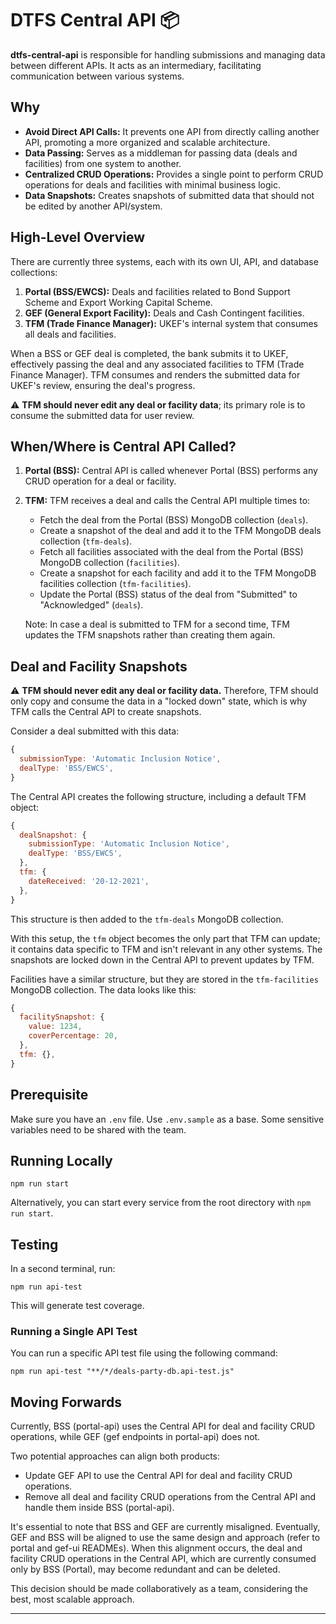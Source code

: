 # DTFS Central API 📦️

**dtfs-central-api** is responsible for handling submissions and managing data
between different APIs. It acts as an intermediary, facilitating communication
between various systems.

## Why

- **Avoid Direct API Calls:** It prevents one API from directly calling another
  API, promoting a more organized and scalable architecture.
- **Data Passing:** Serves as a middleman for passing data (deals and
  facilities) from one system to another.
- **Centralized CRUD Operations:** Provides a single point to perform CRUD
  operations for deals and facilities with minimal business logic.
- **Data Snapshots:** Creates snapshots of submitted data that should not be
  edited by another API/system.

## High-Level Overview

There are currently three systems, each with its own UI, API, and database
collections:

1. **Portal (BSS/EWCS):** Deals and facilities related to Bond Support Scheme
   and Export Working Capital Scheme.
2. **GEF (General Export Facility):** Deals and Cash Contingent facilities.
3. **TFM (Trade Finance Manager):** UKEF's internal system that consumes all
   deals and facilities.

When a BSS or GEF deal is completed, the bank submits it to UKEF, effectively
passing the deal and any associated facilities to TFM (Trade Finance Manager).
TFM consumes and renders the submitted data for UKEF's review, ensuring the
deal's progress.

:warning: **TFM should never edit any deal or facility data**; its primary role
is to consume the submitted data for user review.

## When/Where is Central API Called?

1. **Portal (BSS):** Central API is called whenever Portal (BSS) performs any
   CRUD operation for a deal or facility.
2. **TFM:** TFM receives a deal and calls the Central API multiple times to:

   - Fetch the deal from the Portal (BSS) MongoDB collection (`deals`).
   - Create a snapshot of the deal and add it to the TFM MongoDB deals
     collection (`tfm-deals`).
   - Fetch all facilities associated with the deal from the Portal (BSS) MongoDB
     collection (`facilities`).
   - Create a snapshot for each facility and add it to the TFM MongoDB
     facilities collection (`tfm-facilities`).
   - Update the Portal (BSS) status of the deal from "Submitted" to
     "Acknowledged" (`deals`).

   Note: In case a deal is submitted to TFM for a second time, TFM updates the
   TFM snapshots rather than creating them again.

## Deal and Facility Snapshots

:warning: **TFM should never edit any deal or facility data.** Therefore, TFM
should only copy and consume the data in a "locked down" state, which is why
TFM calls the Central API to create snapshots.

Consider a deal submitted with this data:

```javascript
{
  submissionType: 'Automatic Inclusion Notice',
  dealType: 'BSS/EWCS',
}
```

The Central API creates the following structure, including a default TFM
object:

```javascript
{
  dealSnapshot: {
    submissionType: 'Automatic Inclusion Notice',
    dealType: 'BSS/EWCS',
  },
  tfm: {
    dateReceived: '20-12-2021',
  },
}
```

This structure is then added to the `tfm-deals` MongoDB collection.

With this setup, the `tfm` object becomes the only part that TFM can update; it
contains data specific to TFM and isn't relevant in any other systems. The
snapshots are locked down in the Central API to prevent updates by TFM.

Facilities have a similar structure, but they are stored in the
`tfm-facilities` MongoDB collection. The data looks like this:

```javascript
{
  facilitySnapshot: {
    value: 1234,
    coverPercentage: 20,
  },
  tfm: {},
}
```

## Prerequisite

Make sure you have an `.env` file. Use `.env.sample` as a base. Some sensitive
variables need to be shared with the team.

## Running Locally

```shell
npm run start
```

Alternatively, you can start every service from the root directory with
`npm run start`.

## Testing

In a second terminal, run:

```shell
npm run api-test
```

This will generate test coverage.

### **Running a Single API Test**

You can run a specific API test file using the following command:

```shell
npm run api-test "**/*/deals-party-db.api-test.js"
```

## Moving Forwards

Currently, BSS (portal-api) uses the Central API for deal and facility CRUD
operations, while GEF (gef endpoints in portal-api) does not.

Two potential approaches can align both products:

- Update GEF API to use the Central API for deal and facility CRUD operations.
- Remove all deal and facility CRUD operations from the Central API and handle
  them inside BSS (portal-api).

It's essential to note that BSS and GEF are currently misaligned. Eventually,
GEF and BSS will be aligned to use the same design and approach (refer to portal
and gef-ui READMEs). When this alignment occurs, the deal and facility CRUD
operations in the Central API, which are currently consumed only by BSS
(Portal), may become redundant and can be deleted.

This decision should be made collaboratively as a team, considering the best,
most scalable approach.

---
